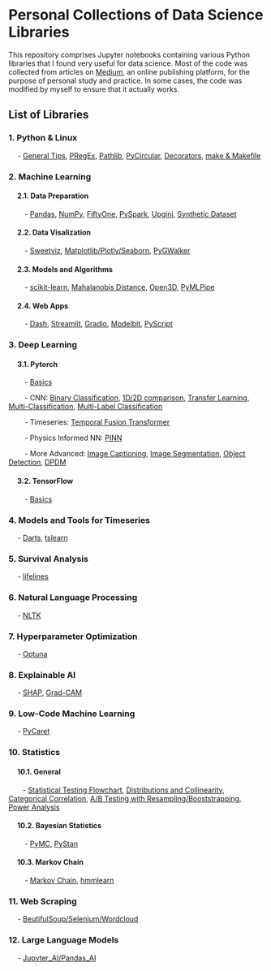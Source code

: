 # Personal Collections of Data Science Libraries

This repository comprises Jupyter notebooks containing various Python libraries that I found very useful for data science. Most of the code was collected from articles on [Medium](https://medium.com/), an online publishing platform, for the purpose of personal study and practice. In some cases, the code was modified by myself to ensure that it actually works.

## List of Libraries

### 1. Python & Linux
&emsp; - [General Tips](https://github.com/johnwslee/Data_Science_Libraries/tree/main/Python), [PRegEx](https://github.com/johnwslee/Data_Science_Libraries/blob/main/PRegEx/PRegEx_test.ipynb), [Pathlib](https://github.com/johnwslee/Data_Science_Libraries/tree/main/Pathlib), [PyCircular](https://github.com/johnwslee/Data_Science_Libraries/tree/main/PyCircular), [Decorators](https://github.com/johnwslee/Data_Science_Libraries/tree/main/decorators), [make & Makefile](https://github.com/johnwslee/Data_Science_Libraries/tree/main/make_and_Makefile)

### 2. Machine Learning

#### &emsp; 2.1. Data Preparation
&emsp;&emsp; - [Pandas](https://github.com/johnwslee/Data_Science_Libraries/tree/main/pandas), [NumPy](https://github.com/johnwslee/Data_Science_Libraries/tree/main/NumPy), [FiftyOne](https://github.com/johnwslee/Data_Science_Libraries/tree/main/FiftyOne), [PySpark](https://github.com/johnwslee/Data_Science_Libraries/tree/main/PySpark), [Upgini](https://github.com/johnwslee/Data_Science_Libraries/tree/main/Upgini), [Synthetic Dataset](https://github.com/johnwslee/Data_Science_Libraries/tree/main/synthetic_dataset)

#### &emsp; 2.2. Data Visalization 
&emsp;&emsp; - [Sweetviz](https://github.com/johnwslee/Data_Science_Libraries/tree/main/Sweetviz), [Matplotlib/Plotly/Seaborn](https://github.com/johnwslee/Data_Science_Libraries/tree/main/data_visualization), [PyGWalker](https://github.com/johnwslee/Data_Science_Libraries/tree/main/PyGWalker)

#### &emsp; 2.3. Models and Algorithms
&emsp;&emsp; - [scikit-learn](https://github.com/johnwslee/Data_Science_Libraries/tree/main/scikit-learn), [Mahalanobis Distance](https://github.com/johnwslee/Data_Science_Libraries/tree/main/Mahalanobis_distance), [Open3D](https://github.com/johnwslee/Data_Science_Libraries/tree/main/Open3D), [PyMLPipe](https://github.com/johnwslee/Data_Science_Libraries/tree/main/PyMLPipe)

#### &emsp; 2.4. Web Apps
&emsp;&emsp; - [Dash](https://github.com/johnwslee/Data_Science_Libraries/tree/main/Dash), [Streamlit](https://github.com/johnwslee/Data_Science_Libraries/tree/main/Datature_with_Streamlit), [Gradio](https://github.com/johnwslee/Data_Science_Libraries/tree/main/Gradio), [Modelbit](https://github.com/johnwslee/Data_Science_Libraries/tree/main/Modelbit), [PyScript](https://github.com/johnwslee/Data_Science_Libraries/tree/main/PyScript)

### 3. Deep Learning
#### &emsp; 3.1. Pytorch
&emsp;&emsp; - [Basics](https://github.com/johnwslee/Data_Science_Libraries/tree/main/PyTorch/tutorials_and_practices)

&emsp;&emsp; - CNN: [Binary Classification](https://github.com/johnwslee/Data_Science_Libraries/tree/main/PyTorch/binary_classification), [1D/2D comparison](https://github.com/johnwslee/Data_Science_Libraries/tree/main/PyTorch/CNN_1d_to_2d_comparison), [Transfer Learning](https://github.com/johnwslee/Data_Science_Libraries/tree/main/PyTorch/CNN_with_transfer_learning), [Multi-Classification](https://github.com/johnwslee/Data_Science_Libraries/tree/main/PyTorch/image_multi_classification), [Multi-Label Classification](https://github.com/johnwslee/Data_Science_Libraries/tree/main/PyTorch/image_multi-label_classification)

&emsp;&emsp; - Timeseries: [Temporal Fusion Transformer](https://github.com/johnwslee/Data_Science_Libraries/tree/main/PyTorch/temporal_fusion_transformer)

&emsp;&emsp; - Physics Informed NN: [PINN](https://github.com/johnwslee/Data_Science_Libraries/tree/main/PyTorch/PINN)

&emsp;&emsp; - More Advanced: [Image Captioning](https://github.com/johnwslee/Data_Science_Libraries/tree/main/PyTorch/image_captioning), [Image Segmentation](https://github.com/johnwslee/Data_Science_Libraries/tree/main/PyTorch/image_segmentation), [Object Detection](https://github.com/johnwslee/Data_Science_Libraries/tree/main/PyTorch/object_detection), [DPDM](https://github.com/johnwslee/Data_Science_Libraries/tree/main/PyTorch/denoising_diffusion_probability_model)

#### &emsp; 3.2. TensorFlow
&emsp;&emsp; - [Basics](https://github.com/johnwslee/Data_Science_Libraries/tree/main/TensorFlow2)

### 4. Models and Tools for Timeseries
&emsp; - [Darts](https://github.com/johnwslee/Data_Science_Libraries/tree/main/Darts), [tslearn](https://github.com/johnwslee/Data_Science_Libraries/tree/main/tslearn)

### 5. Survival Analysis
&emsp; - [lifelines](https://github.com/johnwslee/Data_Science_Libraries/tree/main/lifelines)

### 6. Natural Language Processing
&emsp; - [NLTK](https://github.com/johnwslee/Data_Science_Libraries/tree/main/NLTK)

### 7. Hyperparameter Optimization
&emsp; - [Optuna](https://github.com/johnwslee/Data_Science_Libraries/tree/main/Optuna)

### 8. Explainable AI
&emsp; - [SHAP](https://github.com/johnwslee/Data_Science_Libraries/tree/main/SHAP), [Grad-CAM](https://github.com/johnwslee/Data_Science_Libraries/tree/main/PyTorch/Grad-CAM)

### 9. Low-Code Machine Learning
&emsp; - [PyCaret](https://github.com/johnwslee/Data_Science_Libraries/tree/main/PyCaret)

### 10. Statistics
#### &emsp; 10.1. General
&emsp;&emsp;- [Statistical Testing Flowchart](https://github.com/johnwslee/Data_Science_Libraries/blob/main/statistics_related/Statistical_Testing_Flowchart.ipynb), [Distributions and Collinearity](https://github.com/johnwslee/Data_Science_Libraries/tree/main/statistics_related), [Categorical Correlation](https://github.com/johnwslee/Data_Science_Libraries/blob/main/statistics_related/Medium_Search_for_Categorical_Correlation.ipynb), [A/B Testing with Resampling/Booststrapping](https://github.com/johnwslee/Data_Science_Libraries/blob/main/statistics_related/Medium_Statistical_Experiments_with_Resampling.ipynb), [Power Analysis](https://github.com/johnwslee/Data_Science_Libraries/blob/main/statistics_related/Medium_Introduction_to_Power_Analysis.ipynb)

#### &emsp; 10.2. Bayesian Statistics
&emsp;&emsp; - [PyMC](https://github.com/johnwslee/Data_Science_Libraries/tree/main/PyMC), [PyStan](https://github.com/johnwslee/Data_Science_Libraries/tree/main/PyStan)

#### &emsp; 10.3. Markov Chain
&emsp;&emsp; - [Markov Chain](https://github.com/johnwslee/Data_Science_Libraries/tree/main/Markov_chain), [hmmlearn](https://github.com/johnwslee/Data_Science_Libraries/tree/main/hmmlearn)

### 11. Web Scraping
&emsp; - [BeutifulSoup/Selenium/Wordcloud](https://github.com/johnwslee/Data_Science_Libraries/tree/main/web_scraping)

### 12. Large Language Models
&emsp; - [Jupyter_AI/Pandas_AI](https://github.com/johnwslee/Data_Science_Libraries/tree/main/GPT_application)
